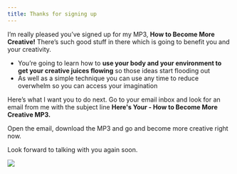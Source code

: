 ```yaml
---
title: Thanks for signing up
---
```

<div id="thanks_text">

I’m really pleased you’ve signed up for my MP3, **How to Become More Creative!** There’s such good stuff in there which is going to benefit you and your creativity.

* You’re going to learn how to **use your body and your environment to get your creative juices flowing** so those ideas start flooding out
* As well as a simple technique you can use any time to reduce overwhelm so you can access your imagination

Here’s what I want you to do next. 
Go to your email inbox and look for an email from me with the subject line
**Here's Your - How to Become More Creative MP3.**

Open the email, download the MP3 and go and become more creative right now.

Look forward to talking with you again soon.

</div>

<div id="thanks_pic">

<img src="/images/rachel_frame.png"/>

</div>